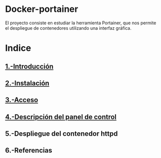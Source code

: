 # Docker-portainer
El proyecto consiste en estudiar la herramienta Portainer, que nos permite el despliegue de contenedores utilizando una interfaz gráfica.
# Indice
## [1.-Introducción](https://github.com/crisog20/docker-portainer/blob/main/1.-Introducción.md)
## [2.-Instalación](https://github.com/crisog20/docker-portainer/blob/main/2.-Instalación.md)
## [3.-Acceso](https://github.com/crisog20/docker-portainer/blob/main/3.-Acceso.md)
## [4.-Descripción del panel de control](https://github.com/crisog20/docker-portainer/blob/main/4.-Descripción%20del%20panel%20de%20control.md)
## 5.-Despliegue del contenedor httpd
## 6.-Referencias

